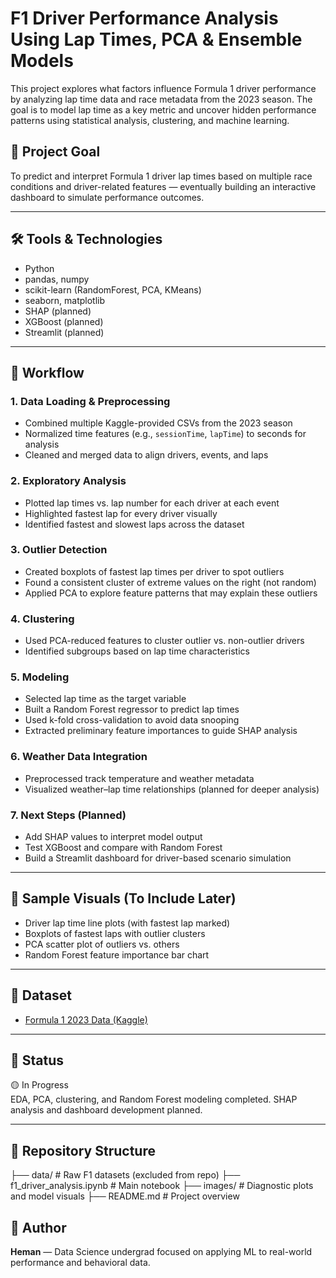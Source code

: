 # F1 Driver Performance Analysis Using Lap Times, PCA & Ensemble Models

This project explores what factors influence Formula 1 driver performance by analyzing lap time data and race metadata from the 2023 season. The goal is to model lap time as a key metric and uncover hidden performance patterns using statistical analysis, clustering, and machine learning.

## 📌 Project Goal
To predict and interpret Formula 1 driver lap times based on multiple race conditions and driver-related features — eventually building an interactive dashboard to simulate performance outcomes.

---

## 🛠️ Tools & Technologies
- Python
- pandas, numpy
- scikit-learn (RandomForest, PCA, KMeans)
- seaborn, matplotlib
- SHAP (planned)
- XGBoost (planned)
- Streamlit (planned)

---

## 🔄 Workflow

### 1. Data Loading & Preprocessing
- Combined multiple Kaggle-provided CSVs from the 2023 season
- Normalized time features (e.g., `sessionTime`, `lapTime`) to seconds for analysis
- Cleaned and merged data to align drivers, events, and laps

### 2. Exploratory Analysis
- Plotted lap times vs. lap number for each driver at each event
- Highlighted fastest lap for every driver visually
- Identified fastest and slowest laps across the dataset

### 3. Outlier Detection
- Created boxplots of fastest lap times per driver to spot outliers
- Found a consistent cluster of extreme values on the right (not random)
- Applied PCA to explore feature patterns that may explain these outliers

### 4. Clustering
- Used PCA-reduced features to cluster outlier vs. non-outlier drivers
- Identified subgroups based on lap time characteristics

### 5. Modeling
- Selected lap time as the target variable
- Built a Random Forest regressor to predict lap times
- Used k-fold cross-validation to avoid data snooping
- Extracted preliminary feature importances to guide SHAP analysis

### 6. Weather Data Integration
- Preprocessed track temperature and weather metadata
- Visualized weather–lap time relationships (planned for deeper analysis)

### 7. Next Steps (Planned)
- Add SHAP values to interpret model output
- Test XGBoost and compare with Random Forest
- Build a Streamlit dashboard for driver-based scenario simulation

---

## 📸 Sample Visuals (To Include Later)
- Driver lap time line plots (with fastest lap marked)
- Boxplots of fastest laps with outlier clusters
- PCA scatter plot of outliers vs. others
- Random Forest feature importance bar chart

---

## 🔗 Dataset
- [Formula 1 2023 Data (Kaggle)](https://www.kaggle.com/datasets)

---

## 🚧 Status
🟡 In Progress  
EDA, PCA, clustering, and Random Forest modeling completed. SHAP analysis and dashboard development planned.

---

## 📂 Repository Structure
├── data/ # Raw F1 datasets (excluded from repo)
├── f1_driver_analysis.ipynb # Main notebook
├── images/ # Diagnostic plots and model visuals
├── README.md # Project overview

## 👤 Author
**Heman** — Data Science undergrad focused on applying ML to real-world performance and behavioral data.
